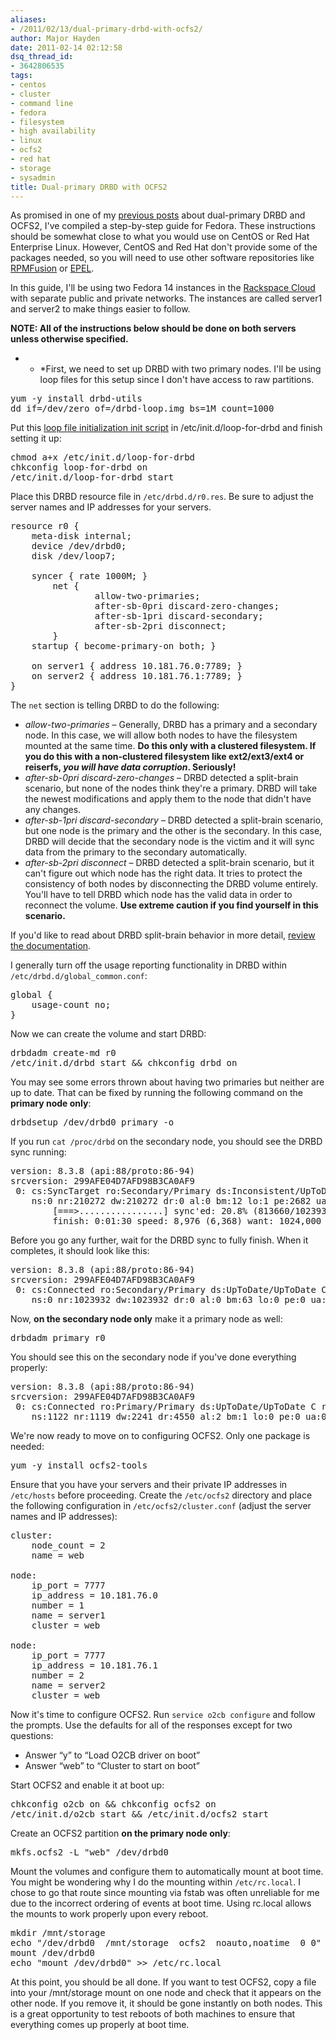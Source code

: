 ```yaml
---
aliases:
- /2011/02/13/dual-primary-drbd-with-ocfs2/
author: Major Hayden
date: 2011-02-14 02:12:58
dsq_thread_id:
- 3642806535
tags:
- centos
- cluster
- command line
- fedora
- filesystem
- high availability
- linux
- ocfs2
- red hat
- storage
- sysadmin
title: Dual-primary DRBD with OCFS2
---
```


As promised in one of my [previous posts][1] about dual-primary DRBD and OCFS2, I've compiled a step-by-step guide for Fedora. These instructions should be somewhat close to what you would use on CentOS or Red Hat Enterprise Linux. However, CentOS and Red Hat don't provide some of the packages needed, so you will need to use other software repositories like [RPMFusion][2] or [EPEL][3].

In this guide, I'll be using two Fedora 14 instances in the [Rackspace Cloud][4] with separate public and private networks. The instances are called server1 and server2 to make things easier to follow.

**NOTE: All of the instructions below should be done on both servers unless otherwise specified.**

* * *First, we need to set up DRBD with two primary nodes. I'll be using loop files for this setup since I don't have access to raw partitions.</p>

<pre lang="html">yum -y install drbd-utils
dd if=/dev/zero of=/drbd-loop.img bs=1M count=1000
</pre>

Put this [loop file initialization init script][5] in /etc/init.d/loop-for-drbd and finish setting it up:

<pre lang="html">chmod a+x /etc/init.d/loop-for-drbd
chkconfig loop-for-drbd on
/etc/init.d/loop-for-drbd start
</pre>

Place this DRBD resource file in `/etc/drbd.d/r0.res`. Be sure to adjust the server names and IP addresses for your servers.

<pre lang="html">resource r0 {
	meta-disk internal;
	device /dev/drbd0;
	disk /dev/loop7;

	syncer { rate 1000M; }
        net {
                allow-two-primaries;
                after-sb-0pri discard-zero-changes;
                after-sb-1pri discard-secondary;
                after-sb-2pri disconnect;
        }
	startup { become-primary-on both; }

	on server1 { address 10.181.76.0:7789; }
	on server2 { address 10.181.76.1:7789; }
}
</pre>

The `net` section is telling DRBD to do the following:

  * _allow-two-primaries_ &#8211; Generally, DRBD has a primary and a secondary node. In this case, we will allow both nodes to have the filesystem mounted at the same time. **Do this only with a clustered filesystem. If you do this with a non-clustered filesystem like ext2/ext3/ext4 or reiserfs, _you will have data corruption_. Seriously!**
  * _after-sb-0pri discard-zero-changes_ &#8211; DRBD detected a split-brain scenario, but none of the nodes think they're a primary. DRBD will take the newest modifications and apply them to the node that didn't have any changes.
  * _after-sb-1pri discard-secondary_ &#8211; DRBD detected a split-brain scenario, but one node is the primary and the other is the secondary. In this case, DRBD will decide that the secondary node is the victim and it will sync data from the primary to the secondary automatically.
  * _after-sb-2pri disconnect_ &#8211; DRBD detected a split-brain scenario, but it can't figure out which node has the right data. It tries to protect the consistency of both nodes by disconnecting the DRBD volume entirely. You'll have to tell DRBD which node has the valid data in order to reconnect the volume. **Use extreme caution if you find yourself in this scenario.**

If you'd like to read about DRBD split-brain behavior in more detail, [review the documentation][6].

I generally turn off the usage reporting functionality in DRBD within `/etc/drbd.d/global_common.conf`:

<pre lang="html">global {
	usage-count no;
}
</pre>

Now we can create the volume and start DRBD:

<pre lang="html">drbdadm create-md r0
/etc/init.d/drbd start && chkconfig drbd on
</pre>

You may see some errors thrown about having two primaries but neither are up to date. That can be fixed by running the following command on the **primary node only**:

<pre lang="html">drbdsetup /dev/drbd0 primary -o</pre>

If you run `cat /proc/drbd` on the secondary node, you should see the DRBD sync running:

<pre lang="html">version: 8.3.8 (api:88/proto:86-94)
srcversion: 299AFE04D7AFD98B3CA0AF9
 0: cs:SyncTarget ro:Secondary/Primary ds:Inconsistent/UpToDate C r----
    ns:0 nr:210272 dw:210272 dr:0 al:0 bm:12 lo:1 pe:2682 ua:0 ap:0 ep:1 wo:b oos:813660
        [===>................] sync'ed: 20.8% (813660/1023932)K queue_delay: 0.0 ms
        finish: 0:01:30 speed: 8,976 (6,368) want: 1024,000 K/sec
</pre>

Before you go any further, wait for the DRBD sync to fully finish. When it completes, it should look like this:

<pre lang="html">version: 8.3.8 (api:88/proto:86-94)
srcversion: 299AFE04D7AFD98B3CA0AF9
 0: cs:Connected ro:Secondary/Primary ds:UpToDate/UpToDate C r----
    ns:0 nr:1023932 dw:1023932 dr:0 al:0 bm:63 lo:0 pe:0 ua:0 ap:0 ep:1 wo:b oos:0
</pre>

Now, **on the secondary node only** make it a primary node as well:

<pre lang="html">drbdadm primary r0</pre>

You should see this on the secondary node if you've done everything properly:

<pre lang="html">version: 8.3.8 (api:88/proto:86-94)
srcversion: 299AFE04D7AFD98B3CA0AF9
 0: cs:Connected ro:Primary/Primary ds:UpToDate/UpToDate C r----
    ns:1122 nr:1119 dw:2241 dr:4550 al:2 bm:1 lo:0 pe:0 ua:0 ap:0 ep:1 wo:b oos:0
</pre>

We're now ready to move on to configuring OCFS2. Only one package is needed:

<pre lang="html">yum -y install ocfs2-tools</pre>

Ensure that you have your servers and their private IP addresses in `/etc/hosts` before proceeding. Create the `/etc/ocfs2` directory and place the following configuration in `/etc/ocfs2/cluster.conf` (adjust the server names and IP addresses):

<pre lang="html">cluster:
	node_count = 2
	name = web

node:
	ip_port = 7777
	ip_address = 10.181.76.0
	number = 1
	name = server1
	cluster = web

node:
	ip_port = 7777
	ip_address = 10.181.76.1
	number = 2
	name = server2
	cluster = web
</pre>

Now it's time to configure OCFS2. Run `service o2cb configure` and follow the prompts. Use the defaults for all of the responses except for two questions:

  * Answer &#8220;y&#8221; to &#8220;Load O2CB driver on boot&#8221;
  * Answer &#8220;web&#8221; to &#8220;Cluster to start on boot&#8221;

Start OCFS2 and enable it at boot up:

<pre lang="html">chkconfig o2cb on && chkconfig ocfs2 on
/etc/init.d/o2cb start && /etc/init.d/ocfs2 start
</pre>

Create an OCFS2 partition **on the primary node only**:

<pre lang="html">mkfs.ocfs2 -L "web" /dev/drbd0</pre>

Mount the volumes and configure them to automatically mount at boot time. You might be wondering why I do the mounting within `/etc/rc.local`. I chose to go that route since mounting via fstab was often unreliable for me due to the incorrect ordering of events at boot time. Using rc.local allows the mounts to work properly upon every reboot.

<pre lang="html">mkdir /mnt/storage
echo "/dev/drbd0  /mnt/storage  ocfs2  noauto,noatime  0 0" >> /etc/fstab
mount /dev/drbd0
echo "mount /dev/drbd0" >> /etc/rc.local
</pre>

At this point, you should be all done. If you want to test OCFS2, copy a file into your /mnt/storage mount on one node and check that it appears on the other node. If you remove it, it should be gone instantly on both nodes. This is a great opportunity to test reboots of both machines to ensure that everything comes up properly at boot time.

 [1]: /2010/12/02/keep-web-servers-in-sync-with-drbd-and-ocfs2/
 [2]: http://rpmfusion.org/
 [3]: http://fedoraproject.org/wiki/EPEL
 [4]: http://rackspacecloud.com/
 [5]: /wp-content/uploads/2011/02/loop-for-drbd.txt
 [6]: http://www.drbd.org/users-guide/s-configure-split-brain-behavior.html